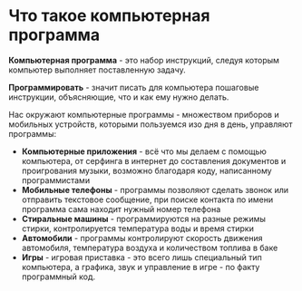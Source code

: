 # Что такое компьютерная программа

**Компьютерная программа** - это набор инструкций, следуя которым компьютер выполняет поставленную задачу.

**Программировать** - значит писать для компьютера пошаговые инструкции, объясняющие, что и как ему нужно делать.

Нас окружают компьютерные программы - множеством приборов и мобильных устройств, которыми пользуемся изо дня в день, управляют программы:

* **Компьютерные приложения** - всё что мы делаем с помощью компьютера, от серфинга в интернет до составления документов и проигрования музыки, возможно благодаря коду, написанному программистами
* **Мобильные телефоны** - программы позволяют сделать звонок или отправить текстовое сообщение, при поиске контакта по имени программа сама находит нужный номер телефона
* **Стиральные машины** - программируются на разные режимы стирки, контролируется температура воды и время стирки
* **Автомобили** - программы контролируют скорость движения автомобиля, температура воздуха и количеством топлива в баке
* **Игры** - игровая приставка - это всего лишь специальный тип компьютера, а графика, звук и управление в игре - по факту  программный код.

